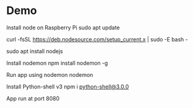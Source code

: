 # Demo
Install node on Raspberry Pi
sudo apt update

curl -fsSL https://deb.nodesource.com/setup_current.x | sudo -E bash -

sudo apt install nodejs

Install nodemon
npm install nodemon -g

Run app using nodemon
nodemon 

Install Python-shell v3
npm i python-shell@3.0.0

App run at port 8080